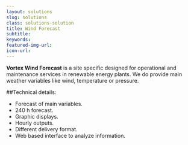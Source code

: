 ```yaml
---
layout: solutions
slug: solutions
class: solutions-solution
title: Wind Forecast
subtitle:
keywords: 
featured-img-url: 
icon-url: 
---
```


<p class="lead"><strong>Vortex Wind Forecast</strong> is a site specific designed for operational and maintenance services in renewable energy plants. We do provide main weather variables like wind, temperature or pressure. </p>

##Technical details: 

- Forecast of main variables.
- 240 h forecast.
- Graphic displays.
- Hourly outputs.
- Different delivery format.
- Web based interface to analyze information.